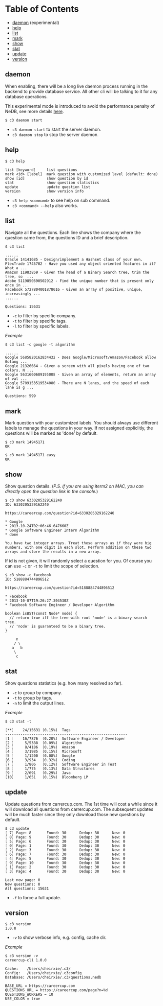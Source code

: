 # Table of Contents

* [daemon](#daemon) (experimental)
* [help](#help)
* [list](#list)
* [mark](#mark)
* [show](#show)
* [stat](#stat)
* [update](#update)
* [version](#version)

## daemon

When enabling, there will be a long live daemon process running in the backend to provide database service. All other cli will be talking to it for any database operations.

This experimental mode is introduced to avoid the performance penalty of NeDB, see more details [here](https://github.com/skygragon/careercup-cli/blob/master/doc/advanced.md#daemon-mode).

	$ c3 daemon start

* `c3 daemon start` to start the server daemon.
* `c3 daemon stop` to stop the server daemon.

## help

	$ c3 help

	list [keyword]     list questions
	mark <id> [label]  mark question with customized lavel (default: done)
	show [id]          show question by id
	stat               show question statistics
	update             update question list
	version            show version info

* `c3 help <command>` to see help on sub command.
* `c3 <command> --help` also works.

## list

Navigate all the questions. Each line shows the company where the question came from, the questions ID and a brief description.

    $ c3 list

	......
    Oracle 14141685 - Design/implement a Hashset class of your own.
	FlexTrade 1745702 - Have you used any object oriented features in it? What a ...
	Amazon 11983859 - Given the head of a Binary Search tree, trim the tree, so  ...
	Adobe 5119850590502912 - Find the unique number that is present only once in ...
	Facebook 5727804001878016 - Given an array of positive, unique, increasingly ...
	......

	Questions: 15631

* `-c` to filter by specific company.
* `-t` to filter by specific tags.
* `-l` to filter by specific labels.

*Example*

	$ c3 list -c google -t algorithm

	......
	Google 5685820162834432 - Does Google/Microsoft/Amazon/Facebook allow Golang ...
	Google 21326664 - Given a screen with all pixels having one of two colors. N ...
	Google 5631660689195008 - Given an array of elements, return an array of val ...
	Google 5709153519534080 - There are N lanes, and the speed of each lane is g ...

	Questions: 599

## mark

Mark question with your customized labels. You should always use different labels to manage the questions in your way. If not assigned expliclitly, the questions will be marked as 'done' by default.

	$ c3 mark 14945171
	OK

	$ c3 mark 14945171 easy
	OK

## show

Show question details. (*P.S. if you are using iterm2 on MAC, you can directly open the question link in the console.*)

    $ c3 show 6330205329162240
    ID: 6330205329162240

	https://careercup.com/question?id=6330205329162240

	* Google
	* 2013-10-24T02:06:46.647660Z
	* Google Software Engineer Intern Algorithm
	* done

	You have two integer arrays. Treat these arrays as if they were big numbers, with one digit in each slot. Perform addition on these two arrays and store the results in a new array.

If id is not given, it will randomly select a question for you. Of course you can use `-c` or `-t` to limit the scope of selection.

	$ c3 show -c facebook
	ID: 5188884744896512

	https://careercup.com/question?id=5188884744896512

	* Facebook
	* 2013-10-07T19:26:27.304530Z
	* Facebook Software Engineer / Developer Algorithm

	boolean isBST(const Node* node) {
	  // return true iff the tree with root 'node' is a binary search tree.
	  // 'node' is guaranteed to be a binary tree.
	}

	     n
	    / \
	   a   b
	    \
	     c

## stat

Show questions statistics (e.g. how many resolved so far).

* `-c` to group by company.
* `-t` to group by tags.
* `-n` to limit the output lines.

*Example*

	$ c3 stat -t

	[**]    24/15631 (0.15%)  Tags
	--------------------------------------------------------
	[1 ]    16/7876  (0.20%)  Software Engineer / Developer
	[2 ]     5/5388  (0.09%)  Algorithm
	[3 ]     8/4186  (0.19%)  Amazon
	[4 ]     3/1985  (0.15%)  Microsoft
	[5 ]     1/1200  (0.08%)  Google
	[6 ]     3/934   (0.32%)  Coding
	[7 ]     1/806   (0.12%)  Software Engineer in Test
	[8 ]     1/775   (0.13%)  Data Structures
	[9 ]     2/691   (0.29%)  Java
	[10]     1/651   (0.15%)  Bloomberg LP

## update

Update questions from carrercup.com. The 1st time will cost a while since it will download all questions from carrercup.com. The subsequent updates will be much faster since they only download those new questions by default.

	$ c3 update
	[ 7] Page: 8       Found: 30      Dedup: 30      New: 0
	[ 8] Page: 9       Found: 30      Dedup: 30      New: 0
	[ 5] Page: 6       Found: 30      Dedup: 30      New: 0
	[ 0] Page: 1       Found: 30      Dedup: 30      New: 0
	[ 2] Page: 3       Found: 30      Dedup: 30      New: 0
	[ 6] Page: 7       Found: 30      Dedup: 30      New: 0
	[ 4] Page: 5       Found: 30      Dedup: 30      New: 0
	[ 9] Page: 10      Found: 30      Dedup: 30      New: 0
	[ 1] Page: 2       Found: 30      Dedup: 30      New: 0
	[ 3] Page: 4       Found: 30      Dedup: 30      New: 0

	Last new page: 0
	New questions: 0
	All questions: 15631

* `-f` to force a full update.

## version

	$ c3 version
	1.0.0

* `-v` to show verbose info, e.g. config, cache dir.

*Example*

	$ c3 version -v
	careercup-cli 1.0.0

	Cache:    /Users/cheirxie/.c3/
	Config:   /Users/cheirxie/.c3config
	Database: /Users/cheirxie/.c3/questions.nedb

	BASE_URL = https://careercup.com
	QUESTIONS_URL = https://careercup.com/page?n=%d
	QUESTIONS_WORKERS = 10
	USE_COLOR = true